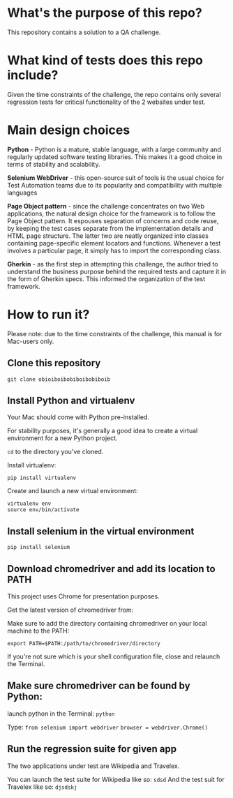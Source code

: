# What's the purpose of this repo?

This repository contains a solution to a QA challenge.

# What kind of tests does this repo include?

Given the time constraints of the challenge, the repo
contains only several regression tests for critical functionality of
the 2 websites under test.

# Main design choices

**Python** - Python is a mature, stable language, with a large community and regularly
updated software testing libraries. This makes it a good choice in terms of stability
and scalability.

**Selenium WebDriver** - this open-source suit of tools is the usual choice
for Test Automation teams due to its popularity and compatibility with multiple
languages

**Page Object pattern** - since the challenge concentrates on two Web applications,
the natural design choice for the framework is to follow the Page Object pattern.
It espouses separation of concerns and code reuse, by keeping the test cases separate
from the implementation details and HTML page structure. The latter two are neatly
organized into classes containing page-specific element locators and functions.
Whenever a test involves a particular page, it simply has to import the corresponding class.

**Gherkin** - as the first step in attempting this challenge, the author tried to understand
the business purpose behind the required tests and capture it in the form of Gherkin specs.
This informed the organization of the test framework.

# How to run it?

Please note: due to the time constraints of the challenge, this manual is for
Mac-users only.

## Clone this repository

`git clone obioiboibobiboibobiboib`

## Install Python and virtualenv

Your Mac should come with Python pre-installed.

For stability purposes, it's generally a good idea to create a virtual
environment for a new Python project.

`cd` to the directory you've cloned.

Install virtualenv:

`pip install virtualenv`

Create and launch a new virtual environment:

`virtualenv env`  
`source env/bin/activate`

## Install selenium in the virtual environment

`pip install selenium`

## Download chromedriver and add its location to PATH
This project uses Chrome for presentation purposes.

Get the latest version of chromedriver from:  

Make sure to add the directory containing chromedriver on your local
machine to the PATH:

`export PATH=$PATH:/path/to/chromedriver/directory`

If you're not sure which is your shell configuration file,
close and relaunch the Terminal.

## Make sure chromedriver can be found by Python:
launch python in the Terminal:
`python`  

Type:
`from selenium import webdriver`
`browser = webdriver.Chrome()`

## Run the regression suite for given app
The two applications under test are Wikipedia and Travelex.

You can launch the test suite for Wikipedia like so:
`sdsd`
And the test suit for Travelex like so:
`djsdskj`
